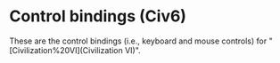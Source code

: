 # Control bindings (Civ6)

These are the control bindings (i.e., keyboard and mouse controls) for "[Civilization%20VI](Civilization VI)".